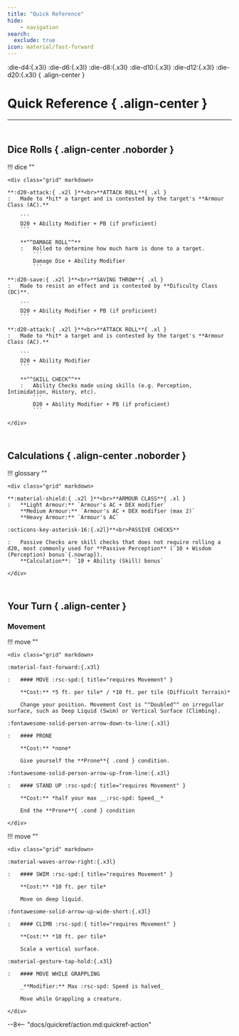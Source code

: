 ```yaml
---
title: "Quick Reference"
hide: 
    - navigation
search:
  exclude: true
icon: material/fast-forward
---
```


:die-d4:{.x3l} :die-d6:{.x3l} :die-d8:{.x3l} :die-d10:{.x3l} :die-d12:{.x3l} :die-d20:{.x3l}
{ .align-center }

# Quick Reference { .align-center }

---

## <br>Dice Rolls { .align-center .noborder }

!!! dice ""

    <div class="grid" markdown>

    **:d20-attack:{ .x2l }**<br>**ATTACK ROLL**{ .xl } 
    :   Made to *hit* a target and is contested by the target's **Armour Class (AC).** 

        ```
        D20 + Ability Modifier + PB (if proficient)
        ```

        **^^DAMAGE ROLL^^**
        :   Rolled to determine how much harm is done to a target. 
            ``` 
            Damage Die + Ability Modifier
            ```

    **:d20-save:{ .x2l }**<br>**SAVING THROW**{ .xl } 
    :   Made to resist an effect and is contested by **Dificulty Class (DC)**.  

        ```
        D20 + Ability Modifier + PB (if proficient)
        ```
    
    **:d20-attack:{ .x2l }**<br>**ATTACK ROLL**{ .xl } 
    :   Made to *hit* a target and is contested by the target's **Armour Class (AC).** 

        ```
        D20 + Ability Modifier
        ```

        **^^SKILL CHECK^^**
        :   Ability Checks made using skills (e.g. Perception, Intimidation, History, etc). 
            ``` 
            D20 + Ability Modifier + PB (if proficient)
            ```       

    </div>



## <br>Calculations { .align-center .noborder }


!!! glossary ""

    <div class="grid" markdown>

    **:material-shield:{ .x2l }**<br>**ARMOUR CLASS**{ .xl } 
    :   **Light Armour:** `Armour's AC + DEX modifier`   
        **Medium Armour:** `Armour's AC + DEX modifier (max 2)`  
        **Heavy Armour:** `Armour's AC` 

    :octicons-key-asterisk-16:{.x2l}**<br>PASSIVE CHECKS**

    :   Passive Checks are skill checks that does not require rolling a d20, most commonly used for **Passive Perception** (`10 + Wisdom (Perception) bonus`{.nowrap}).  
        **Calculation**: `10 + Ability (Skill) bonus`

    </div>



## <br>Your Turn { .align-center }

### Movement

<div class="grid" markdown>

!!! move ""

    <div class="grid" markdown>

    :material-fast-forward:{.x3l}

    :   #### MOVE :rsc-spd:{ title="requires Movement" }
    
        **Cost:** *5 ft. per tile* / *10 ft. per tile (Difficult Terrain)*

        Change your position. Movement Cost is ^^Doubled^^ on irregullar surface, such as Deep Liquid (Swim) or Vertical Surface (Climbing).

    :fontawesome-solid-person-arrow-down-to-line:{.x3l}

    :   #### PRONE

        **Cost:** *none*
    
        Give yourself the **Prone**{ .cond } condition.

    :fontawesome-solid-person-arrow-up-from-line:{.x3l}

    :   #### STAND UP :rsc-spd:{ title="requires Movement" }

        **Cost:** *half your max __:rsc-spd: Speed__*
    
        End the **Prone**{ .cond } condition

    </div>

!!! move ""

    <div class="grid" markdown>

    :material-waves-arrow-right:{.x3l}

    :   #### SWIM :rsc-spd:{ title="requires Movement" }

        **Cost:** *10 ft. per tile*

        Move on deep liquid. 

    :fontawesome-solid-arrow-up-wide-short:{.x3l}

    :   #### CLIMB :rsc-spd:{ title="requires Movement" }

        **Cost:** *10 ft. per tile*

        Scale a vertical surface. 
        
    :material-gesture-tap-hold:{.x3l}

    :   #### MOVE WHILE GRAPPLING

        _**Modifier:** Max :rsc-spd: Speed is halved_

        Move while Grappling a creature. 

    </div>

</div>


--8<-- "docs/quickref/action.md:quickref-action"